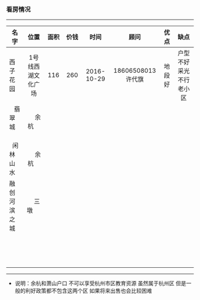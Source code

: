 ### 看房情况
---

|名字            |位置           |         面积  |         价钱  |    时间        |     顾问      |优点           |缺点            | 
| ------------- |:-------------:|:-------------:|:-------------:|:-------------:|:-------------:|:-------------:|:-------------:|
| 西子花园       |1号线西湖文化广场|        116    |  260          | 2016-10-29    |18606508013许代旗| 地段好 |户型不好 采光不行 老小区|
|    翡翠城      |      余杭     |               |               |              |               |            |                   |
|    闲林山水    |      余杭     |               |               |              |               |            |                   |
|  融创河滨之城   |     三墩      |               |               |              |               |            |                   |
|   |   |   |   |   |   |   |   |
|   |   |   |   |   |   |   |   |
|   |   |   |   |   |   |   |   |
|   |   |   |   |   |   |   |   |
|   |   |   |   |   |   |   |   |
|   |   |   |   |   |   |   |   |
|   |   |   |   |   |   |   |   |
|   |   |   |   |   |   |   |   |
|   |   |   |   |   |   |   |   |
|   |   |   |   |   |   |   |   |
|   |   |   |   |   |   |   |   |
|   |   |   |   |   |   |   |   |
|   |   |   |   |   |   |   |   |
|   |   |   |   |   |   |   |   |
|   |   |   |   |   |   |   |   |

---

- 说明：余杭和萧山户口 不可以享受杭州市区教育资源 虽然属于杭州区 但是一般的利好政策都不包含这两个区 如果将来出售也会比较困难
